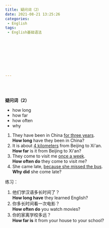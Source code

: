 ```yaml
---
title: 疑问词（2）
date: 2021-08-21 13:25:26
categories:
 - English
tags:
 - English基础语法









---
```


<br>
<br>

**疑问词（2）**

* how long
* how far
* how often
* why

1. They have been in China <u>for three years</u>.  
    **How long** have they been in China?
2. It is about <u>4 kilometers</u> from Beijing to Xi'an.  
    **How far** is it from Beijing to Xi'an?
3. They come to visit me <u>once a week</u>.  
    **How often do** they come to visit me?
4. She came late, <u>because she missed the bus</u>.  
    **Why did** she come late?
    

练习：

1. 他们学汉语多长时间了？  
    **How long have** they learned English?
2. 你多长时间看一次电影？  
    **How often do** you watch movies?
3. 你的家离学校多远？  
    **How far is** it from your house to your school?